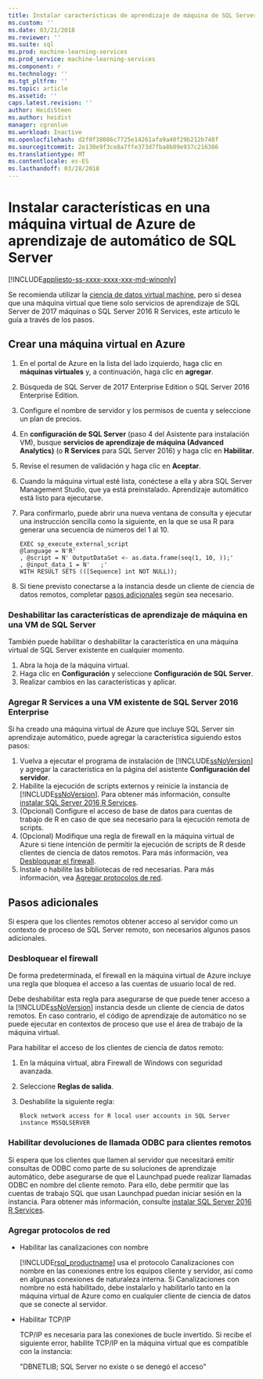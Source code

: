 ```yaml
---
title: Instalar características de aprendizaje de máquina de SQL Server en una máquina virtual de Azure | Documentos de Microsoft
ms.custom: ''
ms.date: 03/21/2018
ms.reviewer: ''
ms.suite: sql
ms.prod: machine-learning-services
ms.prod_service: machine-learning-services
ms.component: r
ms.technology: ''
ms.tgt_pltfrm: ''
ms.topic: article
ms.assetid: ''
caps.latest.revision: ''
author: HeidiSteen
ms.author: heidist
manager: cgronlun
ms.workload: Inactive
ms.openlocfilehash: d2f0f38086c7725e14261afa9a40f29b212b748f
ms.sourcegitcommit: 2e130e9f3ce8a7ffe373d7fba8b09e937c216386
ms.translationtype: MT
ms.contentlocale: es-ES
ms.lasthandoff: 03/28/2018
---
```

# <a name="install-sql-server-machine-learning-features-on-an-azure-virtual-machine"></a>Instalar características en una máquina virtual de Azure de aprendizaje de automático de SQL Server
[!INCLUDE[appliesto-ss-xxxx-xxxx-xxx-md-winonly](../../includes/appliesto-ss-xxxx-xxxx-xxx-md-winonly.md)]
 
Se recomienda utilizar la [ciencia de datos virtual machine](ttps://docs.microsoft.com/azure/machine-learning/data-science-virtual-machine/provision-vm), pero si desea que una máquina virtual que tiene solo servicios de aprendizaje de SQL Server de 2017 máquinas o SQL Server 2016 R Services, este artículo le guía a través de los pasos.

## <a name="create-a-virtual-machine-on-azure"></a>Crear una máquina virtual en Azure

1. En el portal de Azure en la lista del lado izquierdo, haga clic en **máquinas virtuales** y, a continuación, haga clic en **agregar**.
2. Búsqueda de SQL Server de 2017 Enterprise Edition o SQL Server 2016 Enterprise Edition.
3. Configure el nombre de servidor y los permisos de cuenta y seleccione un plan de precios.
4. En **configuración de SQL Server** (paso 4 del Asistente para instalación VM), busque **servicios de aprendizaje de máquina (Advanced Analytics)** (o **R Services** para SQL Server 2016) y haga clic en  **Habilitar**.
5. Revise el resumen de validación y haga clic en **Aceptar**.
6. Cuando la máquina virtual esté lista, conéctese a ella y abra SQL Server Management Studio, que ya está preinstalado. Aprendizaje automático está listo para ejecutarse.
7. Para confirmarlo, puede abrir una nueva ventana de consulta y ejecutar una instrucción sencilla como la siguiente, en la que se usa R para generar una secuencia de números del 1 al 10.

    ```
    EXEC sp_execute_external_script
    @language = N'R'
    , @script = N' OutputDataSet <- as.data.frame(seq(1, 10, ));'
    , @input_data_1 = N'   ;'
    WITH RESULT SETS (([Sequence] int NOT NULL));
    ```

6. Si tiene previsto conectarse a la instancia desde un cliente de ciencia de datos remotos, completar [pasos adicionales](#additional-steps) según sea necesario.

### <a name="disable-machine-learning-features-on-a-sql-server-vm"></a>Deshabilitar las características de aprendizaje de máquina en una VM de SQL Server

También puede habilitar o deshabilitar la característica en una máquina virtual de SQL Server existente en cualquier momento.

1. Abra la hoja de la máquina virtual.
2. Haga clic en **Configuración** y seleccione **Configuración de SQL Server**.
3. Realizar cambios en las características y aplicar.

### <a name="existing"></a>Agregar R Services a una VM existente de SQL Server 2016 Enterprise

Si ha creado una máquina virtual de Azure que incluye SQL Server sin aprendizaje automático, puede agregar la característica siguiendo estos pasos:

1. Vuelva a ejecutar el programa de instalación de [!INCLUDE[ssNoVersion](../../includes/ssnoversion-md.md)] y agregar la característica en la página del asistente **Configuración del servidor**.
2. Habilite la ejecución de scripts externos y reinicie la instancia de [!INCLUDE[ssNoVersion](../../includes/ssnoversion-md.md)]. Para obtener más información, consulte [instalar SQL Server 2016 R Services](../install/sql-r-services-windows-install.md).
3. (Opcional) Configure el acceso de base de datos para cuentas de trabajo de R en caso de que sea necesario para la ejecución remota de scripts.
4. (Opcional) Modifique una regla de firewall en la máquina virtual de Azure si tiene intención de permitir la ejecución de scripts de R desde clientes de ciencia de datos remotos. Para más información, vea [Desbloquear el firewall](#firewall).
5. Instale o habilite las bibliotecas de red necesarias. Para más información, vea [Agregar protocolos de red](#network).

## <a name="additional-steps"></a>Pasos adicionales

Si espera que los clientes remotos obtener acceso al servidor como un contexto de proceso de SQL Server remoto, son necesarios algunos pasos adicionales.

### <a name="firewall"></a>Desbloquear el firewall

De forma predeterminada, el firewall en la máquina virtual de Azure incluye una regla que bloquea el acceso a las cuentas de usuario local de red.

Debe deshabilitar esta regla para asegurarse de que puede tener acceso a la [!INCLUDE[ssNoVersion](../../includes/ssnoversion-md.md)] instancia desde un cliente de ciencia de datos remotos.  En caso contrario, el código de aprendizaje de automático no se puede ejecutar en contextos de proceso que use el área de trabajo de la máquina virtual.

Para habilitar el acceso de los clientes de ciencia de datos remoto:

1. En la máquina virtual, abra Firewall de Windows con seguridad avanzada.
2. Seleccione **Reglas de salida**.
3. Deshabilite la siguiente regla:
  
     `Block network access for R local user accounts in SQL Server instance MSSQLSERVER`
  
### <a name="enable-odbc-callbacks-for-remote-clients"></a>Habilitar devoluciones de llamada ODBC para clientes remotos

Si espera que los clientes que llamen al servidor que necesitará emitir consultas de ODBC como parte de su soluciones de aprendizaje automático, debe asegurarse de que el Launchpad puede realizar llamadas ODBC en nombre del cliente remoto. Para ello, debe permitir que las cuentas de trabajo SQL que usan Launchpad puedan iniciar sesión en la instancia.
Para obtener más información, consulte [instalar SQL Server 2016 R Services](../install/sql-r-services-windows-install.md).

### <a name="network"></a>Agregar protocolos de red

+ Habilitar las canalizaciones con nombre
  
  [!INCLUDE[rsql_productname](../../includes/rsql-productname-md.md)] usa el protocolo Canalizaciones con nombre en las conexiones entre los equipos cliente y servidor, así como en algunas conexiones de naturaleza interna. Si Canalizaciones con nombre no está habilitado, debe instalarlo y habilitarlo tanto en la máquina virtual de Azure como en cualquier cliente de ciencia de datos que se conecte al servidor.
  
+ Habilitar TCP/IP

  TCP/IP es necesaria para las conexiones de bucle invertido. Si recibe el siguiente error, habilite TCP/IP en la máquina virtual que es compatible con la instancia:

  "DBNETLIB; SQL Server no existe o se denegó el acceso"